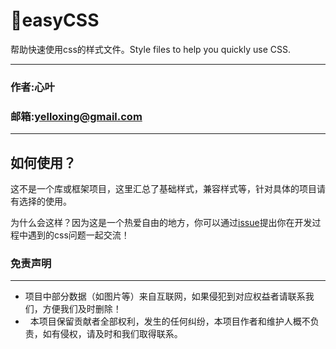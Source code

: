 # 🥕easyCSS
帮助快速使用css的样式文件。Style files to help you quickly use CSS.

****
### 作者:心叶
### 邮箱:yelloxing@gmail.com
****

如何使用？
--------------------------------------
这不是一个库或框架项目，这里汇总了基础样式，兼容样式等，针对具体的项目请有选择的使用。

为什么会这样？因为这是一个热爱自由的地方，你可以通过[issue](https://github.com/yelloxing/easyCSS/issues)提出你在开发过程中遇到的css问题一起交流！

### 免责声明
------
*   项目中部分数据（如图片等）来自互联网，如果侵犯到对应权益者请联系我们，方便我们及时删除！
*   本项目保留贡献者全部权利，发生的任何纠纷，本项目作者和维护人概不负责，如有侵权，请及时和我们取得联系。
